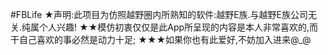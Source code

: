 #FBLife
★声明:此项目为仿照越野圈内所熟知的软件:越野E族.与越野E族公司无关.纯属个人兴趣!
★★模仿初衷仅仅是此App所呈现的内容是本人非常喜欢的,而干自己喜欢的事必然是动力十足;
★★★如果你也有此爱好,不妨加入进来@_@

